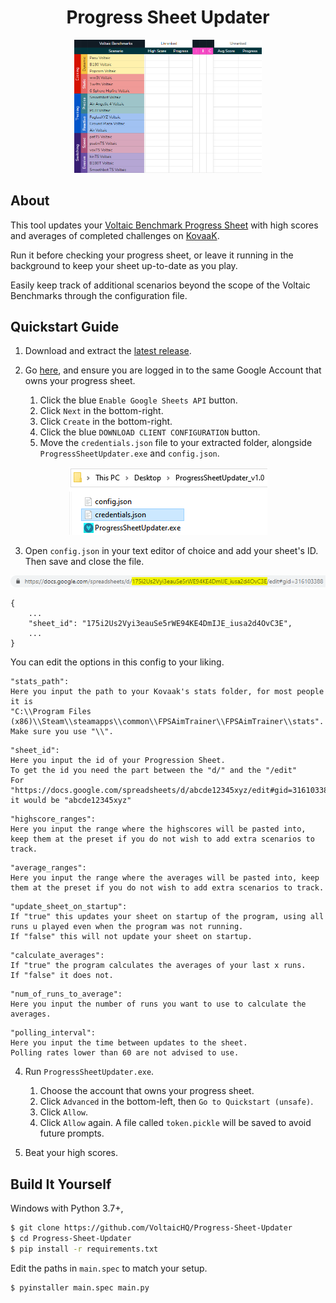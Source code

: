 <h1 align="center">Progress Sheet Updater</h1>
<p align="center">
    <img width="300" alt="Screenshot" src="readmeimages/screenshot.gif">
</p>

## About

This tool updates your [Voltaic Benchmark Progress Sheet](https://docs.google.com/spreadsheets/d/1L6iCXTaSheZtVwtVR4b_FYJzcCZbEYVRsdFo7PI3HTk/) with high scores and averages of completed challenges on [KovaaK](https://store.steampowered.com/app/824270/KovaaK_20/).

Run it before checking your progress sheet, or leave it running in the background to keep your sheet up-to-date as you play.

Easily keep track of additional scenarios beyond the scope of the Voltaic Benchmarks through the configuration file.

## Quickstart Guide

1. Download and extract the [latest release](https://github.com/VoltaicHQ/Progress-Sheet-Updater/releases).

2. Go [here](https://developers.google.com/sheets/api/quickstart/python#step_1_turn_on_the), and ensure you are logged in to the same Google Account that owns your progress sheet.

    1. Click the blue `Enable Google Sheets API` button.
    2. Click `Next` in the bottom-right.
    3. Click `Create` in the bottom-right.
    4. Click the blue `DOWNLOAD CLIENT CONFIGURATION` button.
    5. Move the `credentials.json` file to your extracted folder, alongside `ProgressSheetUpdater.exe` and `config.json`.
    
<p align="center">
    <img alt="Folder contents before oauth" src="readmeimages/folder_contents_before_auth.png">
</p>

3. Open `config.json` in your text editor of choice and add your sheet's ID. Then save and close the file.

![Sheet ID from URL](/readmeimages/sheet_id_from_url.png) 

```
{
    ...
    "sheet_id": "175i2Us2Vyi3eauSe5rWE94KE4DmIJE_iusa2d4OvC3E",
    ...
}
```

You can edit the options in this config to your liking.
```
"stats_path":  
Here you input the path to your Kovaak's stats folder, for most people it is  
"C:\\Program Files (x86)\\Steam\\steamapps\\common\\FPSAimTrainer\\FPSAimTrainer\\stats".
Make sure you use "\\".
```
```
"sheet_id":  
Here you input the id of your Progression Sheet.  
To get the id you need the part between the "d/" and the "/edit"   
For "https://docs.google.com/spreadsheets/d/abcde12345xyz/edit#gid=316103388" it would be "abcde12345xyz"   
```
```
"highscore_ranges":  
Here you input the range where the highscores will be pasted into, keep them at the preset if you do not wish to add extra scenarios to track.   
```
```
"average_ranges":  
Here you input the range where the averages will be pasted into, keep them at the preset if you do not wish to add extra scenarios to track.  
```
```
"update_sheet_on_startup":  
If "true" this updates your sheet on startup of the program, using all runs u played even when the program was not running.  
If "false" this will not update your sheet on startup.  
```
```
"calculate_averages":  
If "true" the program calculates the averages of your last x runs.  
If "false" it does not.  
```
```
"num_of_runs_to_average":  
Here you input the number of runs you want to use to calculate the averages.  
```
```
"polling_interval":  
Here you input the time between updates to the sheet.  
Polling rates lower than 60 are not advised to use.
```

4. Run `ProgressSheetUpdater.exe`.

    1. Choose the account that owns your progress sheet.
    2. Click `Advanced` in the bottom-left, then `Go to Quickstart (unsafe)`.
    3. Click `Allow`.
    4. Click `Allow` again. A file called `token.pickle` will be saved to avoid future prompts.

5. Beat your high scores.

## Build It Yourself

Windows with Python 3.7+,

```bash
$ git clone https://github.com/VoltaicHQ/Progress-Sheet-Updater
$ cd Progress-Sheet-Updater
$ pip install -r requirements.txt
```

Edit the paths in `main.spec` to match your setup.

```bash
$ pyinstaller main.spec main.py
```
